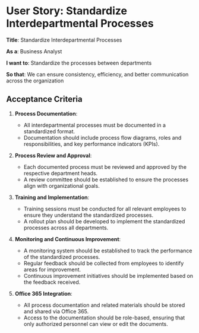 # User Story: Standardize Interdepartmental Processes

**Title**: Standardize Interdepartmental Processes

**As a**: Business Analyst

**I want to**: Standardize the processes between departments

**So that**: We can ensure consistency, efficiency, and better communication across the organization

## Acceptance Criteria

1. **Process Documentation**:
   - All interdepartmental processes must be documented in a standardized format.
   - Documentation should include process flow diagrams, roles and responsibilities, and key performance indicators (KPIs).

2. **Process Review and Approval**:
   - Each documented process must be reviewed and approved by the respective department heads.
   - A review committee should be established to ensure the processes align with organizational goals.

3. **Training and Implementation**:
   - Training sessions must be conducted for all relevant employees to ensure they understand the standardized processes.
   - A rollout plan should be developed to implement the standardized processes across all departments.

4. **Monitoring and Continuous Improvement**:
   - A monitoring system should be established to track the performance of the standardized processes.
   - Regular feedback should be collected from employees to identify areas for improvement.
   - Continuous improvement initiatives should be implemented based on the feedback received.

5. **Office 365 Integration**:
   - All process documentation and related materials should be stored and shared via Office 365.
   - Access to the documentation should be role-based, ensuring that only authorized personnel can view or edit the documents.